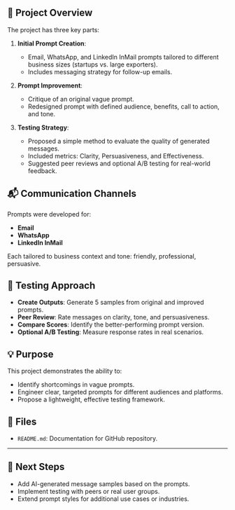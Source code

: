 
## 📄 Project Overview

The project has three key parts:

1. **Initial Prompt Creation**:
    - Email, WhatsApp, and LinkedIn InMail prompts tailored to different business sizes (startups vs. large exporters).
    - Includes messaging strategy for follow-up emails.

2. **Prompt Improvement**:
    - Critique of an original vague prompt.
    - Redesigned prompt with defined audience, benefits, call to action, and tone.

3. **Testing Strategy**:
    - Proposed a simple method to evaluate the quality of generated messages.
    - Included metrics: Clarity, Persuasiveness, and Effectiveness.
    - Suggested peer reviews and optional A/B testing for real-world feedback.

## 📬 Communication Channels

Prompts were developed for:
- **Email**
- **WhatsApp**
- **LinkedIn InMail**

Each tailored to business context and tone: friendly, professional, persuasive.

## 🧪 Testing Approach

- **Create Outputs**: Generate 5 samples from original and improved prompts.
- **Peer Review**: Rate messages on clarity, tone, and persuasiveness.
- **Compare Scores**: Identify the better-performing prompt version.
- **Optional A/B Testing**: Measure response rates in real scenarios.

## 💡 Purpose

This project demonstrates the ability to:
- Identify shortcomings in vague prompts.
- Engineer clear, targeted prompts for different audiences and platforms.
- Propose a lightweight, effective testing framework.

## 📂 Files
- `README.md`: Documentation for GitHub repository.

---

## 🔗 Next Steps

- Add AI-generated message samples based on the prompts.
- Implement testing with peers or real user groups.
- Extend prompt styles for additional use cases or industries.


